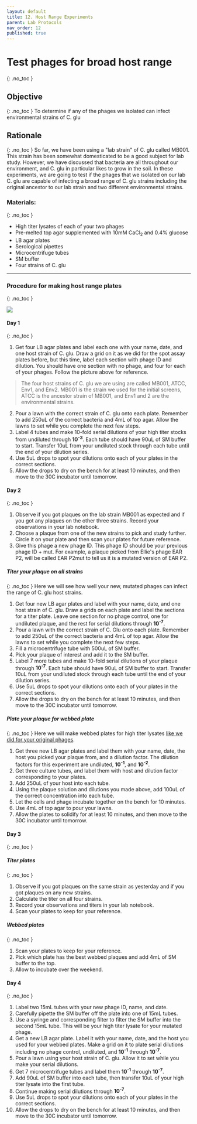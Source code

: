 ```yaml
---
layout: default
title: 12. Host Range Experiments
parent: Lab Protocols
nav_order: 12
published: true
---
```


# Test phages for broad host range
{: .no_toc }

## Objective
{: .no_toc }
To determine if any of the phages we isolated can infect environmental strains of C. glu

## Rationale
{: .no_toc }
So far, we have been using a "lab strain" of C. glu called MB001. This strain has been somewhat domesticated to be a good subject for lab study. However, we have discussed that bacteria are all throughout our environment, and C. glu in particular likes to grow in the soil. In these experiments, we are going to test if the phages that we isolated on our lab C. glu are capable of infecting a broad range of C. glu strains including the original ancestor to our lab strain and two different environmental strains.

### Materials:
{: .no_toc }
- High titer lysates of each of your two phages
- Pre-melted top agar supplemented with 10mM CaCl<sub>2</sub> and 0.4% glucose
- LB agar plates
- Serological pipettes
- Microcentrifuge tubes
- SM buffer
- Four strains of C. glu

---

### Procedure for making host range plates
{: .no_toc }

![](../../assets/images/labprotocols/hostrangeplate.png)

#### Day 1
{: .no_toc }
1. Get four LB agar plates and label each one with your name, date, and one host strain of C. glu. Draw a grid on it as we did for the spot assay plates before, but this time, label each section with phage ID and dilution. You should have one section with no phage, and four for each of your phages. Follow the picture above for reference.
> The four host strains of C. glu we are using are called MB001, ATCC, Env1, and Env2. MB001 is the strain we used for the initial screens, ATCC is the ancestor strain of MB001, and Env1 and 2 are the environmental strains.
2. Pour a lawn with the correct strain of C. glu onto each plate. Remember to add 250uL of the correct bacteria and 4mL of top agar. Allow the lawns to set while you complete the next few steps.
3. Label 4 tubes and make 10-fold serial dilutions of your high titer stocks from undiluted through **10<sup>-3</sup>**. Each tube should have 90uL of SM buffer to start. Transfer 10uL from your undiluted stock through each tube until the end of your dilution series.
4. Use 5uL drops to spot your dilutions onto each of your plates in the correct sections.
5. Allow the drops to dry on the bench for at least 10 minutes, and then move to the 30C incubator until tomorrow.

#### Day 2
{: .no_toc }
1. Observe if you got plaques on the lab strain MB001 as expected and if you got any plaques on the other three strains. Record your observations in your lab notebook.
2. Choose a plaque from one of the new strains to pick and study further. Circle it on your plate and then scan your plates for future reference.
3. Give this phage a new phage ID. This phage ID should be your previous phage ID + mut. For example, a plaque picked from Ellie's phage EAR P2, will be called EAR P2mut to tell us it is a mutated version of EAR P2.

##### Titer your plaque on all strains
{: .no_toc }
Here we will see how well your new, mutated phages can infect the range of C. glu host strains.
1. Get four new LB agar plates and label with your name, date, and one host strain of C. glu. Draw a grids on each plate and label the sections for a titer plate. Leave one section for no phage control, one for undiluted plaque, and the rest for serial dilutions through **10<sup>-7</sup>**.
2. Pour a lawn with the correct strain of C. Glu onto each plate. Remember to add 250uL of the correct bacteria and 4mL of top agar. Allow the lawns to set while you complete the next few steps.
3. Fill a microcentrifuge tube with 500uL of SM buffer.
4. Pick your plaque of interest and add it to the SM buffer.
5. Label 7 more tubes and make 10-fold serial dilutions of your plaque through **10<sup>-7</sup>**. Each tube should have 90uL of SM buffer to start. Transfer 10uL from your undiluted stock through each tube until the end of your dilution series.
6. Use 5uL drops to spot your dilutions onto each of your plates in the correct sections.
7. Allow the drops to dry on the bench for at least 10 minutes, and then move to the 30C incubator until tomorrow.
##### Plate your plaque for webbed plate
{: .no_toc }
Here we will make webbed plates for high titer lysates [like we did for your original phages](./protocol_08-lysates.html).
1. Get three new LB agar plates and label them with your name, date, the host you picked your plaque from, and a dilution factor. The dilution factors for this experiment are undiluted, **10<sup>-1</sup>**, and **10<sup>-2</sup>**.
2. Get three culture tubes, and label them with host and dilution factor corresponding to your plates.
3. Add 250uL of your host into each tube.
4. Using the plaque solution and dilutions you made above, add 100uL of the correct concentration into each tube.
5. Let the cells and phage incubate together on the bench for 10 minutes.
6. Use 4mL of top agar to pour your lawns.
7. Allow the plates to solidify for at least 10 minutes, and then move to the 30C incubator until tomorrow.

#### Day 3
{: .no_toc }
##### Titer plates
{: .no_toc }
1. Observe if you got plaques on the same strain as yesterday and if you got plaques on any new strains.
2. Calculate the titer on all four strains.
3. Record your observations and titers in your lab notebook.
4. Scan your plates to keep for your reference.
##### Webbed plates
{: .no_toc }
1. Scan your plates to keep for your reference.
2. Pick which plate has the best webbed plaques and add 4mL of SM buffer to the top.
3. Allow to incubate over the weekend.

#### Day 4
{: .no_toc }
1. Label two 15mL tubes with your new phage ID, name, and date.
2. Carefully pipette the SM buffer off the plate into one of 15mL tubes.
3. Use a syringe and corresponding filter to filter the SM buffer into the second 15mL tube. This will be your high titer lysate for your mutated phage. 
4. Get a new LB agar plate. Label it with your name, date, and the host you used for your webbed plates. Make a grid on it to plate serial dilutions including no phage control, undiluted, and **10<sup>-1</sup>** through **10<sup>-7</sup>**.
5. Pour a lawn using your host strain of C. glu. Allow it to set while you make your serial dilutions.
6. Get 7 microcentrifuge tubes and label them **10<sup>-1</sup>** through **10<sup>-7</sup>**.
7. Add 90uL of SM buffer into each tube, then transfer 10uL of your high titer lysate into the first tube.
8. Continue making serial dilutions through **10<sup>-7</sup>**.
9. Use 5uL drops to spot your dilutions onto each of your plates in the correct sections.
10. Allow the drops to dry on the bench for at least 10 minutes, and then move to the 30C incubator until tomorrow.
